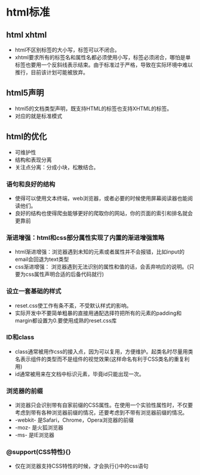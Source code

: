 # html标准

## html xhtml

* html不区别标签的大小写，标签可以不闭合。
* xhtml要求所有的标签名和属性名都必须使用小写，标签必须闭合，哪怕是单标签也要用一个反斜线表示结束。由于标准过于严格，导致在实际环境中难以推行，目前该计划可能被放弃。

## html5声明

* <!DOCTYPE html>html5的文档类型声明，既支持HTML的标签也支持XHTML的标签。
* 对应的就是标准模式

## html的优化

* 可维护性
* 结构和表现分离
* 关注点分离：分成小块，松散结合。

### 语句和良好的结构

* 使得可以使用文本终端，web浏览器，或者必要的时候使用屏幕阅读器也能阅读他们。
* 良好的结构也使得爬虫能够更好的爬取你的网站，你的页面的索引和排名就会更靠前

### 渐进增强：html和css部分属性实现了内置的渐进增强策略

* html渐进增强：浏览器遇到未知的元素或者属性并不会报错，比如input的email会回退为text类型
* css渐进增强： 浏览器遇到无法识别的属性和值的话，会丢弃响应的说明。(只要为css属性声明合适的后备代码就行)

### 设立一套基础的样式

* reset.css使工作有条不紊，不受默认样式的影响。
* 实际开发中不要简单粗暴的直接用通配选择符把所有的元素的padding和margin都设置为0.要使用成熟的reset.css库

### ID和class

* class通常被用作css的接入点，因为可以复用，方便维护。起类名时尽量用类名表示组件的类型而不是组件的视觉效果(这样命名有利于CSS类名的重复利用)
* id通常被用来在文档中标识元素，毕竟id只能出现一次。

### 浏览器的前缀

* 浏览器只会识别带有自家前缀的CSS属性。在使用一个实验性属性时，不仅要考虑到带有各种浏览器前缀的情况，还要考虑到不带有浏览器前缀的情况。
* -webkit-  是Safari，Chrome，Opera浏览器的前缀
* -moz-   是火狐浏览器
* -ms- 是IE浏览器

### @support(CSS特性){}

* 仅在浏览器支持CSS特性的时候，才会执行{}中的css语句
